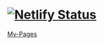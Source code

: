 # [![Netlify Status](https://api.netlify.com/api/v1/badges/03a95562-46a7-431f-81ff-d4e0323a0360/deploy-status)](https://app.netlify.com/sites/machine-learning-th/deploys)



[My-Pages](https://machine-learning-th.netlify.app)
